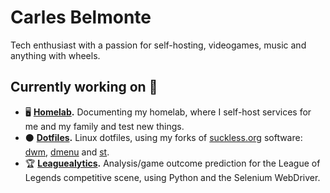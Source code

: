 <!--
**crlxs/crlxs** is a ✨ _special_ ✨ repository because its `README.md` (this file) appears on your GitHub profile.

Here are some ideas to get you started:

- 🔭 I’m currently working on ...
- 🌱 I’m currently learning ...
- 👯 I’m looking to collaborate on ...
- 🤔 I’m looking for help with ...
- 💬 Ask me about ...
- 📫 How to reach me: ...
- 😄 Pronouns: ...
- ⚡ Fun fact: ...
-->
# Carles Belmonte
Tech enthusiast with a passion for self-hosting, videogames, music and anything with wheels.

## Currently working on 💾
- 🖥 **[Homelab](https://github.com/crlxs/homelab).** Documenting my homelab, where I self-host services for me and my family and test new things.
- ⚫ **[Dotfiles](https://github.com/crlxs/dotfiles).** Linux dotfiles, using my forks of [suckless.org](https://suckless.org/philosophy/) software: [dwm](https://github.com/crlxs/dwm), [dmenu](https://github.com/crlxs/dmenu) and [st](https://github.com/crlxs/st).
- 🏆 **[Leaguealytics](https://github.com/crlxs/leaguealytics).** Analysis/game outcome prediction for the League of Legends competitive scene, using Python and the Selenium WebDriver.
